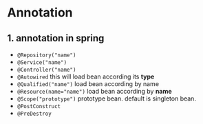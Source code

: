 # Annotation

## 1. annotation in spring

-   `@Repository("name")`
-   `@Service("name")`
-   `@Controller("name")`
-   `@Autowired` this will load bean according its **type**
-   `@Qualified("name")` load bean according by name
-   `@Resource(name="name")` load bean according by **name**
-   `@Scope("prototype")` prototype bean. default is singleton bean.
-   `@PostConstruct`
-   `@PreDestroy`

